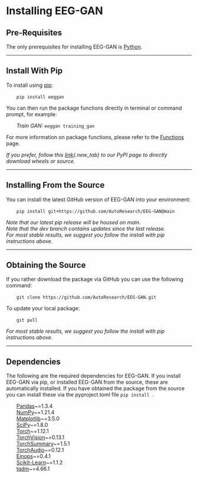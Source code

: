 # Installing EEG-GAN

## <b>Pre-Requisites</b>

The only prerequisites for installing EEG-GAN is [Python](https://www.python.org/downloads/).

---

## <b>Install With Pip</b>

To install using [pip](https://pip.pypa.io/en/stable/cli/pip_download/):<br>

&emsp;&emsp;```pip install eeggan```

You can then run the package functions directly in terminal or command prompt, for example:

&emsp;&emsp;<i>Train GAN:</i> ```eeggan training_gan```<br>

For more information on package functions, please refer to the [Functions](./functions.md) page.

<i>If you prefer, follow this [link](https://pypi.org/project/eeggan/){.new_tab} to our PyPI page to directly download wheels or source.</i>

---

## <b>Installing From the Source</b>
You can install the latest GitHub version of EEG-GAN into your environment:<br>

&emsp;&emsp;```pip install git+https://github.com/AutoResearch/EEG-GAN@main```

<i>Note that our latest pip release will be housed on main.</i><br>
<i>Note that the dev branch contains updates since the last release.</i><br>
<i>For most stable results, we suggest you follow the install with pip instructions above.</i>

---

## <b>Obtaining the Source</b>
If you rather download the package via GitHub you can use the following command:<br>

&emsp;&emsp;```git clone https://github.com/AutoResearch/EEG-GAN.git```

To update your local package:

&emsp;&emsp;```git pull```

<i>For most stable results, we suggest you follow the install with pip instructions above.</i>

---

## <b>Dependencies</b>
The following are the required dependencies for EEG-GAN. If you install EEG-GAN via pip, or installed EEG-GAN from the source, these are automatically installed. If you have obtained the package from the source you can install these via the pyproject.toml file ```pip install .```

&emsp;&emsp;[Pandas](https://pandas.pydata.org/)~=1.3.4<br>
&emsp;&emsp;[NumPy](https://numpy.org/)~=1.21.4<br>
&emsp;&emsp;[Matplotlib](https://matplotlib.org/)~=3.5.0<br>
&emsp;&emsp;[SciPy](https://scipy.org/)~=1.8.0<br>
&emsp;&emsp;[Torch](https://pytorch.org/)~=1.12.1<br>
&emsp;&emsp;[TorchVision](https://pytorch.org/)~=0.13.1<br>
&emsp;&emsp;[TorchSummary](https://pytorch.org/)~=1.5.1<br>
&emsp;&emsp;[TorchAudio](https://pytorch.org/)~=0.12.1<br>
&emsp;&emsp;[Einops](https://github.com/arogozhnikov/einops)~=0.4.1<br>
&emsp;&emsp;[Scikit-Learn](https://scikit-learn.org/)~=1.1.2<br>
&emsp;&emsp;[tqdm](https://tqdm.github.io/)~=4.66.1<br>